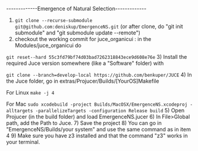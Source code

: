 -------------Emergence of Natural Selection-------------

1) ```git clone --recurse-submodule git@github.com:deniskup/EmergenceNS.git``` (or after clone, do "git init submodule" and "git submodule update --remote")
2) checkout  the working commit for juce_organicui : in the Modules/juce_organicui do 

```git reset--hard 55c3fd79bf74d03bad7262318843ece9d608e76e```
3) Install the required Juce version somewhere (like a "Software" folder) with

 ```git clone --branch=develop-local https://github.com/benkuper/JUCE```
4) In the Juce folder, go in extras/Projucer/Builds/[YourOS]Makefile

   For Linux ```make -j 4```

   For Mac ```sudo xcodebuild -project Builds/MacOSX/EmergenceNS.xcodeproj -alltargets -parallelizeTargets -configuration Release build```
5) Open Projucer (in the build folder) and load EmergenceNS.jucer
6) In File>Global path, add the Path to Juce.
7) Save the project
8) You can go in "EmergenceNS/Builds/your system" and use the same command as in item 4
9) Make sure you have z3 installed and that the command "z3" works in your terminal.


